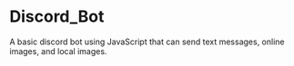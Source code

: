 # Discord_Bot

A basic discord bot using JavaScript that can send text messages, online images, and local images.
